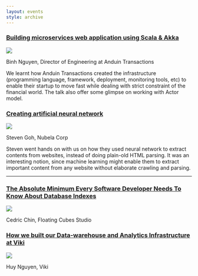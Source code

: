 ```yaml
---
layout: events
style: archive
---
```


<div class="talk">
  <h3><a href="http://www.slideshare.net/ngbinh1/building-microservices-web-application-using-scala-akka">
    Building microservices web application using Scala & Akka
  </a></h3>

  <div class="speaker">
    <img src="{{site.url}}/img/speaker_binh_anduin.jpg" class="speaker-thumb"/>
    <p class="speaker-info">Binh Nguyen, Director of Engineering at Anduin Transactions</p>
  </div>


  <p>We learnt how Anduin Transactions created the infrastructure (programming language, framework, deployment, monitoring tools, etc) to enable their startup to move fast while dealing with strict constraint of the financial world. The talk also offer some glimpse on working with Actor model.</p>
</div>

<div class="talk">
  <h3><a href="#">
    Creating artificial neural network
  </a></h3>

  <div class="speaker">
    <img src="{{site.url}}/img/speaker_steven_nubela.jpg" class="speaker-thumb"/>
    <p class="speaker-info">Steven Goh, Nubela Corp</p>
  </div>

  <p>Steven went hands on with us on how they used neural network to extract contents from websites, instead of doing plain-old HTML parsing. It was an interesting notion, since machine learning might enable them to extract important content from any website without elaborate crawling and parsing.</p>
</div>

<hr/>

<div class="talk">
  <h3><a href="#">
    The Absolute Minimum Every Software Developer Needs To Know About Database Indexes
  </a></h3>

  <div class="speaker">
    <img src="{{site.url}}/img/speaker_generic.png" class="speaker-thumb"/>
    <p class="speaker-info">Cedric Chin, Floating Cubes Studio</p>
  </div>

  <p></p>
</div>

<div class="talk">
  <h3><a href="#">
    How we built our Data-warehouse and Analytics Infrastructure at Viki
  </a></h3>

  <div class="speaker">
    <img src="{{site.url}}/img/speaker_generic.png" class="speaker-thumb"/>
    <p class="speaker-info">Huy Nguyen, Viki</p>
  </div>

  <p></p>
</div>

